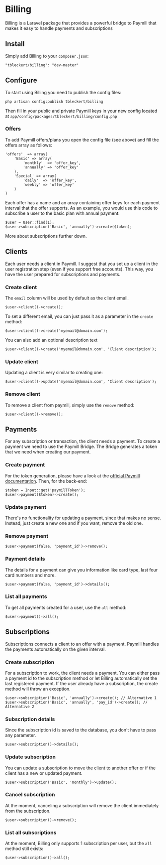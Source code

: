Billing
=======

Billing is a Laravel package that provides a powerful bridge to Paymill that makes it easy to handle payments and subscriptions

## Install

Simply add Billing to your `composer.json`:

	"tbleckert/billing": "dev-master"

## Configure

To start using Billing you need to publish the config files:

	php artisan config:publish tbleckert/billing
	
Then fill in your public and private Paymill keys in your new config located at `app/config/packages/tbleckert/billing/config.php`

### Offers

To add Paymill offers/plans you open the config file (see above) and fill the offers array as follows:

	'offers'  => array(
		'Basic' => array(
			'monthly'  => 'offer_key',
			'annually' => 'offer_key'
		),
		'Special' => array(
			'daily'  => 'offer_key',
			'weekly' => 'offer_key'
		)
	)
	
Each offer has a name and an array containing offer keys for each payment interval that the offer supports. As an example, you would use this code to subscribe a user to the basic plan with annual payment:

	$user = User::find(1);
	$user->subscription('Basic', 'annually')->create($token);
	
More about subscriptions further down.

## Clients

Each user needs a client in Paymill. I suggest that you set up a client in the user registration step (even if you support free accounts). This way, you have the user prepared for subscriptions and payments.

### Create client

The `email` column will be used by default as the client email.

	$user->client()->create();
	
To set a different email, you can just pass it as a parameter in the `create` method:

	$user->client()->create('myemail@domain.com');
	
You can also add an optional description text

	$user->client()->create('myemail@domain.com', 'Client description');
	
### Update client

Updating a client is very similar to creating one:

	$user->client()->update('myemail@domain.com', 'Client description');
	
### Remove client

To remove a client from paymill, simply use the `remove` method:

	$user->client()->remove();

## Payments

For any subscription or transaction, the client needs a payment. To create a payment we need to use the Paymill Bridge. The Bridge generates a token that we need when creating our payment.

### Create payment

For the token generation, please have a look at the [official Paymill documentation](https://www.paymill.com/en-gb/documentation-3/introduction/payment-form/). Then, for the back-end:

	$token = Input::get('paymillToken');
	$user->payment($token)->create();
	
### Update payment

There's no functionality for updating a payment, since that makes no sense. Instead, just create a new one and if you want, remove the old one.

### Remove payment

	$user->payment(false, 'payment_id')->remove();
	
### Payment details

The details for a payment can give you information like card type, last four card numbers and more.

	$user->payment(false, 'payment_id')->details();
	
### List all payments

To get all payments created for a user, use the `all` method:

	$user->payment()->all();
	
## Subscriptions

Subscriptions connects a client to an offer with a payment. Paymill handles the payments automatically on the given interval.

### Create subscription

For a subscription to work, the client needs a payment. You can either pass a payment id to the subscription method or let Billing automatically set the last registered payment. If the user already have a subscription, the create method will throw an exception.

	$user->subscription('Basic', 'annually')->create(); // Alternative 1
	$user->subscription('Basic', 'annually', 'pay_id')->create(); // Alternative 2
	
### Subscription details

Since the subscription id is saved to the database, you don't have to pass any parameter.

	$user->subscription()->details();
	
### Update subscription

You can update a subscription to move the client to another offer or if the client has a new or updated payment.

	$user->subscription('Basic', 'monthly')->update();
	
### Cancel subscription

At the moment, canceling a subscription will remove the client immediately from the subscription.

	$user->subscription()->remove();
	
### List all subscriptions

At the moment, Billing only supports 1 subscription per user, but the `all` method still exists:

	$user->subscription()->all();
	